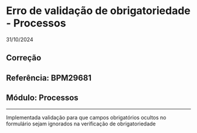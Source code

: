 # Erro de validação de obrigatoriedade - Processos
31/10/2024
## Correção
## Referência: BPM29681
## Módulo: Processos
***

Implementada validação para que campos obrigatórios ocultos no formulário sejam ignorados na verificação de obrigatoriedade